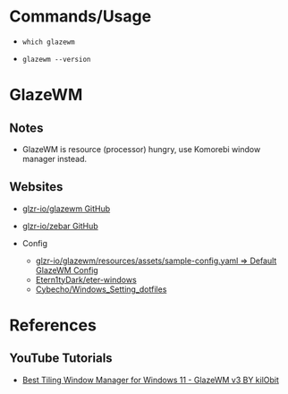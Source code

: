 # Commands/Usage

* `which glazewm`

* `glazewm --version`

# GlazeWM

## Notes

* GlazeWM is resource (processor) hungry, use Komorebi window manager instead.

## Websites

* [glzr-io/glazewm GitHub](https://github.com/glzr-io/glazewm)
* [glzr-io/zebar GitHub](https://github.com/glzr-io/zebar)

* Config
  * [glzr-io/glazewm/resources/assets/sample-config.yaml => Default GlazeWM Config](https://github.com/glzr-io/glazewm/blob/main/resources/assets/sample-config.yaml)
  * [Etern1tyDark/eter-windows](https://github.com/Etern1tyDark/eter-windows)
  * [Cybecho/Windows_Setting_dotfiles](https://github.com/Cybecho/Windows_Setting_dotfiles)

# References

## YouTube Tutorials

* [Best Tiling Window Manager for Windows 11 - GlazeWM v3 BY kilObit](https://www.youtube.com/watch?v=NZMcq5tgPag)
